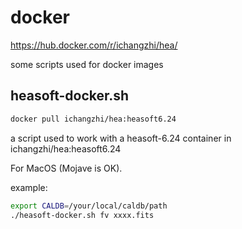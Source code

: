 # docker
<https://hub.docker.com/r/ichangzhi/hea/>

some scripts used for docker images

## heasoft-docker.sh
```bash
docker pull ichangzhi/hea:heasoft6.24
```
a script used to work with a heasoft-6.24 container in ichangzhi/hea:heasoft6.24

For MacOS (Mojave is OK).

example:
```bash
export CALDB=/your/local/caldb/path
./heasoft-docker.sh fv xxxx.fits
```
